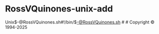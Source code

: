 # RossVQuinones-unix-add
Unix$-@RossVQuinones.sh#!/bin/$-@RossVQuinones.sh  # # Copyright © 1994-2025
